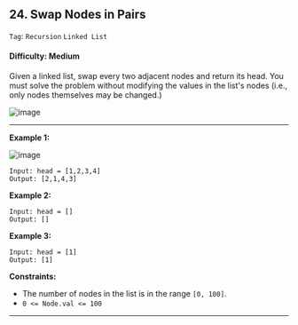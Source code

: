 ## 24. Swap Nodes in Pairs

```Tag```: ```Recursion``` ```Linked List```

#### Difficulty: Medium

Given a linked list, swap every two adjacent nodes and return its head. You must solve the problem without modifying the values in the list's nodes (i.e., only nodes themselves may be changed.)

![image](https://user-images.githubusercontent.com/35042430/216754297-5a60e8c5-393d-4955-b161-c8ce5259998e.png)

---

__Example 1:__

![image](https://assets.leetcode.com/uploads/2020/10/03/swap_ex1.jpg)
```
Input: head = [1,2,3,4]
Output: [2,1,4,3]
```

__Example 2:__
```
Input: head = []
Output: []
```

__Example 3:__
```
Input: head = [1]
Output: [1]
```

__Constraints:__

- The number of nodes in the list is in the range ```[0, 100]```.
- ```0 <= Node.val <= 100```

---

